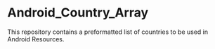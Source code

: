 # Android_Country_Array
This repository contains a preformatted list of countries to be used in Android Resources.
